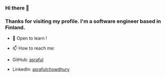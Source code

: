 ### Hi there 👋

### Thanks for visiting my profile. I'm a software engineer based in Finland.

- 🌱 Open to learn !

- 📫 How to reach me: 
- GitHub: [asraful](https://github.com/asraful)
- LinkedIn: [asrafulchowdhury](https://www.linkedin.com/in/asrafulchowdhury)

<!--
**asraful/asraful** is a ✨ _special_ ✨ repository because its `README.md` (this file) appears on your GitHub profile.

Here are some ideas to get you started:

- 🔭 I’m currently working on ...
- 🌱 I’m currently learning ...
- 👯 I’m looking to collaborate on ...
- 🤔 I’m looking for help with ...
- 💬 Ask me about ...
- 📫 How to reach me: ...
- 😄 Pronouns: ...
- ⚡ Fun fact: ...
-->
